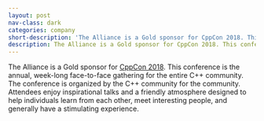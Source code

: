 ```yaml
---
layout: post
nav-class: dark
categories: company
short-description: 'The Alliance is a Gold sponsor for CppCon 2018. This conference is the annual, week-long face-to-face gathering for the entire C++ community. The conference is organized by the C++ community for the community. Attendees enjoy inspirational talks and a friendly atmosphere designed to help individuals learn from each other, meet interesting people, and generally have a stimulating experience.'
description: The Alliance is a Gold sponsor for CppCon 2018. This conference is the annual, week-long face-to-face gathering for the entire C++ community. The conference is organized by the C++ community for the community. Attendees enjoy inspirational talks and a friendly atmosphere designed to help individuals learn from each other, meet interesting people, and generally have a stimulating experience.
---
```

<p>
The Alliance is a Gold sponsor for
<a href="https://cppcon.org/history/2018/">CppCon 2018</a>. This
conference is the annual, week-long face-to-face gathering for the
entire C++ community. The conference is organized by the C++ community
for the community. Attendees enjoy inspirational talks and a friendly
atmosphere designed to help individuals learn from each other, meet
interesting people, and generally have a stimulating experience.
</p>
